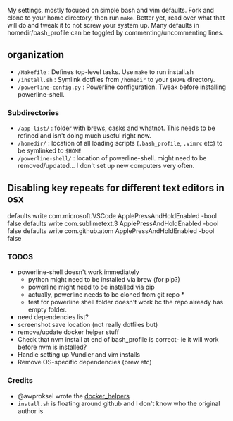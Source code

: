 My settings, mostly focused on simple bash and vim defaults.
Fork and clone to your home directory, then run `make`.
Better yet, read over what that will do and tweak it to not screw your system up. Many defaults in homedir/bash_profile can be toggled by commenting/uncommenting lines.


## organization
* `/Makefile` : Defines top-level tasks. Use `make` to run install.sh
* `/install.sh` : Symlink dotfiles from `/homedir` to your `$HOME` directory.
* `/powerline-config.py` : Powerline configuration. Tweak before installing powerline-shell.
### Subdirectories
* `/app-list/` : folder with brews, casks and whatnot. This needs to be refined and isn't doing much useful right now.
* `/homedir/` : location of all loading scripts (`.bash_profile`, `.vimrc` etc) to be symlinked to `$HOME`
* `/powerline-shell/` : location of powerline-shell. might need to be removed/updated... I don't set up new computers very often.


## Disabling key repeats for different text editors in osx
defaults write com.microsoft.VSCode ApplePressAndHoldEnabled -bool false
defaults write com.sublimetext.3 ApplePressAndHoldEnabled -bool false
defaults write com.github.atom ApplePressAndHoldEnabled -bool false

### TODOS
* powerline-shell doesn't work immediately
	* python might need to be installed via brew (for pip?)
	* powerline might need to be installed via pip
	* actually, powerline needs to be cloned from git repo *
	* test for powerline shell folder doesn't work bc the repo already has empty folder.
* need dependencies list?
* screenshot save location (not really dotfiles but)
* remove/update docker helper stuff
* Check that nvm install at end of bash_profile is correct- ie it will work before nvm is installed?
* Handle setting up Vundler and vim installs
* Remove OS-specific dependencies (brew etc)

### Credits
* @awproksel wrote the [docker_helpers](https://www.github.com/awproksel/docker_helper)
* `install.sh` is floating around github and I don't know who the original author is
